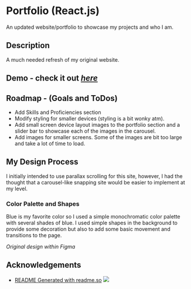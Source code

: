 
# Portfolio (React.js)

An updated website/portfolio to showcase my projects and who I am.

## Description

A much needed refresh of my original website.
## Demo - check it out [*here*](https://matthewhouston.dev/)

<Insert gif and link to demo>


## Roadmap - (Goals and ToDos)

- Add Skills and Proficiencies section
- Modify styling for smaller devices (styling is a bit wonky atm).
- Add small screen device layout images to the portfolio section and a slider bar to showcase each of the images in the carousel.
- Add images for smaller screens. Some of the images are bit too large and take a lot of time to load.

## My Design Process

I initially intended to use parallax scrolling for this site, however, I had the thought that a carousel-like snapping site would be easier to implement at my level.

### Color Palette and Shapes
Blue is my favorite color so I used a simple monochromatic color palette with several shades of blue. I used simple shapes in the background to provide some decoration but also to add some basic movement and transitions to the page.

<Insert Figma Image>

*Original design within Figma*


## Acknowledgements

 - [README Generated with readme.so](https://readme.so/editor)
[![](https://ga-beacon.appspot.com/G-R169L11ERF/chromeskel_a/readme?pixel)](https://github.com/houstonmp/react-portfolio)

